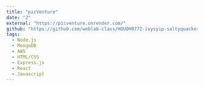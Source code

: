 ```yaml
---
title: "picVenture"
date: "2"
external: "https://picventure.onrender.com/"
github: "https://github.com/weblab-class/HOUOH9772-ivysyip-saltyquackerd"
tags:
  - Node.js
  - MongoDB
  - AWS
  - HTML/CSS
  - Express.js
  - React
  - Javascript
---
```

